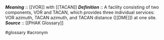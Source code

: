 ***Meaning*** :: [[VOR]] with [[TACAN]]
***Definition***    :: A facility consisting of two components, VOR and TACAN, which provides three individual services: VOR azimuth, TACAN azimuth, and TACAN distance ([[DME]]) at one site.
***Source***         :: [[PHAK Glossary]]

#glossary #acronym